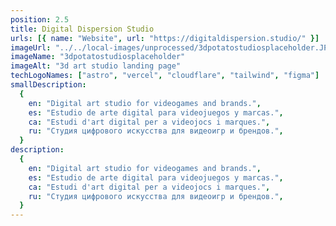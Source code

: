 ```yaml
---
position: 2.5
title: Digital Dispersion Studio
urls: [{ name: "Website", url: "https://digitaldispersion.studio/" }]
imageUrl: "../../local-images/unprocessed/3dpotatostudiosplaceholder.JPG"
imageName: "3dpotatostudiosplaceholder"
imageAlt: "3d art studio landing page"
techLogoNames: ["astro", "vercel", "cloudflare", "tailwind", "figma"]
smallDescription:
  {
    en: "Digital art studio for videogames and brands.",
    es: "Estudio de arte digital para videojuegos y marcas.",
    ca: "Estudi d'art digital per a videojocs i marques.",
    ru: "Студия цифрового искусства для видеоигр и брендов.",
  }
description:
  {
    en: "Digital art studio for videogames and brands.",
    es: "Estudio de arte digital para videojuegos y marcas.",
    ca: "Estudi d'art digital per a videojocs i marques.",
    ru: "Студия цифрового искусства для видеоигр и брендов.",
  }
---
```

